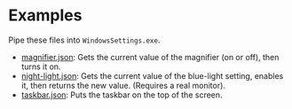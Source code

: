 # Examples

Pipe these files into `WindowsSettings.exe`.

* [magnifier.json](magnifier.json): Gets the current value of the magnifier (on or off), then turns it on.
* [night-light.json](night-light.json): Gets the current value of the blue-light setting, enables it, then returns the
  new value. (Requires a real monitor).
* [taskbar.json](taskbar.json): Puts the taskbar on the top of the screen.
